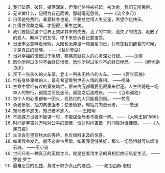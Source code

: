 1. 我们坠落，破碎，掉落深渊，但我们终将被托起，被治愈，我们无所畏惧。
2. 无论做什么，记得为自己而做，那就毫无怨言。 ——《流金岁月》
3. 日落是免费的，春夏秋冬也是，不要总觉得人生无望，希望你也快乐。
4. 扛得住涅槃之痛，才配得上重生之美。
5. 我们要接受这个世界上突如其来的失去，洒了的牛奶、遗失了的钱包、走散了的爱人、断掉了的友情，停下来告诉自己要接受。
6. 日出未必意味着光明，太阳也无非是一颗晨星而已，只有在我们醒着的时候，才是真正的破晓。 ——《瓦尔登湖》
7. 当对幸福的憧憬过于急切，那痛苦就在人的心灵深处升起。 ——加缪
8. 愿你所得过少时不会终日愤愤，愿你所得过多时不必终日惶恐。 ——《解忧杂货店》
9. 买下一张永久的火车票，登上一列永无终点的火车。 ——《百年孤独》
10. 惟有身处卑微的人，最有希望看到世态人情的真相。 ——杨绛
11. 生命中曾经有过的室友灿烂，原来终究都需要用寂寞来偿还。人生终将是一场单人的旅行，孤独之前是迷茫，孤独之后是成长。 ——《百年孤独》
12. 每个人的心里都有一团火，但路过的人只能看到烟。 ——梵高
13. 勇者愤怒，抽刀向更强者；怯者愤怒，却抽刀向更弱者。 ——鲁迅
14. 知命者不怨天，知己者不怨人。 ——王阳明
15. 不能谋万世者不能谋一时，不能谋全局者不能谋一隅。 ——《大明王朝1566》
16. 时间是宇宙对万物对公平的馈赠，谁对时间吝啬，时间就对谁慷慨。 ——《人民日报》
17. 生活会有望穿秋水的等待，也有始料未及的惊喜。
18. 如果我会发光，就不必害怕黑暗。如果我足够美好，那么一切恐惧就可以烟消云散。 ——王小波
19. 世间只有一种真正的英雄主义，就是在看清生活的真相后依旧热爱生活。 ——罗曼·罗兰
20. 最难忍受的孤独，莫过于缺少真正的友谊。 ——弗朗西斯·培根